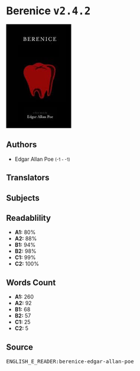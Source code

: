 # Berenice <kbd>v2.4.2</kbd>

![](./cover.medium.jpg "")

## Authors


 - Edgar Allan Poe <small>(-1 - -1)</small>

## Translators



## Subjects



## Readablility


 - **A1:** 80%
 - **A2:** 88%
 - **B1:** 94%
 - **B2:** 98%
 - **C1:** 99%
 - **C2:** 100%

## Words Count


 - **A1:** 260
 - **A2:** 92
 - **B1:** 68
 - **B2:** 57
 - **C1:** 25
 - **C2:** 5

## Source


<kbd>ENGLISH_E_READER:berenice-edgar-allan-poe</kbd>
